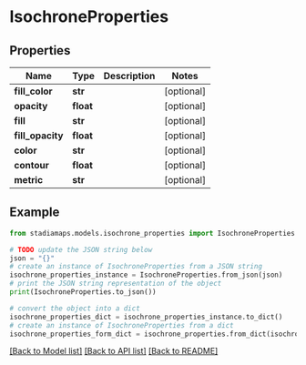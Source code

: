 # IsochroneProperties


## Properties

Name | Type | Description | Notes
------------ | ------------- | ------------- | -------------
**fill_color** | **str** |  | [optional] 
**opacity** | **float** |  | [optional] 
**fill** | **str** |  | [optional] 
**fill_opacity** | **float** |  | [optional] 
**color** | **str** |  | [optional] 
**contour** | **float** |  | [optional] 
**metric** | **str** |  | [optional] 

## Example

```python
from stadiamaps.models.isochrone_properties import IsochroneProperties

# TODO update the JSON string below
json = "{}"
# create an instance of IsochroneProperties from a JSON string
isochrone_properties_instance = IsochroneProperties.from_json(json)
# print the JSON string representation of the object
print(IsochroneProperties.to_json())

# convert the object into a dict
isochrone_properties_dict = isochrone_properties_instance.to_dict()
# create an instance of IsochroneProperties from a dict
isochrone_properties_form_dict = isochrone_properties.from_dict(isochrone_properties_dict)
```
[[Back to Model list]](../README.md#documentation-for-models) [[Back to API list]](../README.md#documentation-for-api-endpoints) [[Back to README]](../README.md)


